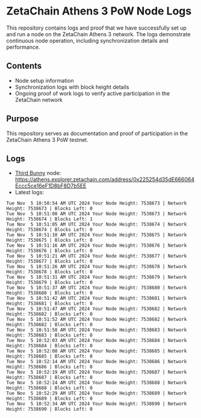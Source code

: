 # ZetaChain Athens 3 PoW Node Logs
This repository contains logs and proof that we have successfully set up and run a node on the ZetaChain Athens 3 network. The logs demonstrate continuous node operation, including synchronization details and performance.

## Contents
- Node setup information
- Synchronization logs with block height details
- Ongoing proof of work logs to verify active participation in the ZetaChain network

## Purpose
This repository serves as documentation and proof of participation in the ZetaChain Athens 3 PoW testnet.

## Logs

- [Third Bunny](https://thirdbunny.xyz/) node: https://athens.explorer.zetachain.com/address/0x225254d35dE666064Eccc5ce16eF1D8bF8D7b5EE
- Latest logs:
```
Tue Nov  5 10:50:54 AM UTC 2024 Your Node Height: 7538673 | Network Height: 7538673 | Blocks Left: 0
Tue Nov  5 10:51:00 AM UTC 2024 Your Node Height: 7538673 | Network Height: 7538674 | Blocks Left: 1
Tue Nov  5 10:51:05 AM UTC 2024 Your Node Height: 7538674 | Network Height: 7538674 | Blocks Left: 0
Tue Nov  5 10:51:10 AM UTC 2024 Your Node Height: 7538675 | Network Height: 7538675 | Blocks Left: 0
Tue Nov  5 10:51:16 AM UTC 2024 Your Node Height: 7538676 | Network Height: 7538676 | Blocks Left: 0
Tue Nov  5 10:51:21 AM UTC 2024 Your Node Height: 7538677 | Network Height: 7538677 | Blocks Left: 0
Tue Nov  5 10:51:26 AM UTC 2024 Your Node Height: 7538678 | Network Height: 7538678 | Blocks Left: 0
Tue Nov  5 10:51:31 AM UTC 2024 Your Node Height: 7538679 | Network Height: 7538679 | Blocks Left: 0
Tue Nov  5 10:51:37 AM UTC 2024 Your Node Height: 7538680 | Network Height: 7538680 | Blocks Left: 0
Tue Nov  5 10:51:42 AM UTC 2024 Your Node Height: 7538681 | Network Height: 7538681 | Blocks Left: 0
Tue Nov  5 10:51:47 AM UTC 2024 Your Node Height: 7538682 | Network Height: 7538682 | Blocks Left: 0
Tue Nov  5 10:51:52 AM UTC 2024 Your Node Height: 7538682 | Network Height: 7538682 | Blocks Left: 0
Tue Nov  5 10:51:58 AM UTC 2024 Your Node Height: 7538683 | Network Height: 7538683 | Blocks Left: 0
Tue Nov  5 10:52:03 AM UTC 2024 Your Node Height: 7538684 | Network Height: 7538684 | Blocks Left: 0
Tue Nov  5 10:52:08 AM UTC 2024 Your Node Height: 7538685 | Network Height: 7538685 | Blocks Left: 0
Tue Nov  5 10:52:14 AM UTC 2024 Your Node Height: 7538686 | Network Height: 7538686 | Blocks Left: 0
Tue Nov  5 10:52:19 AM UTC 2024 Your Node Height: 7538687 | Network Height: 7538687 | Blocks Left: 0
Tue Nov  5 10:52:24 AM UTC 2024 Your Node Height: 7538688 | Network Height: 7538688 | Blocks Left: 0
Tue Nov  5 10:52:29 AM UTC 2024 Your Node Height: 7538689 | Network Height: 7538689 | Blocks Left: 0
Tue Nov  5 10:52:34 AM UTC 2024 Your Node Height: 7538690 | Network Height: 7538690 | Blocks Left: 0
```

